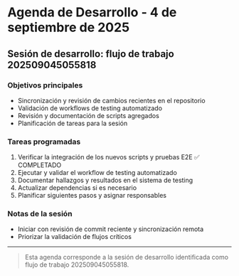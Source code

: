 # Agenda de Desarrollo - 4 de septiembre de 2025

## Sesión de desarrollo: flujo de trabajo 202509045055818

### Objetivos principales
- Sincronización y revisión de cambios recientes en el repositorio
- Validación de workflows de testing automatizado
- Revisión y documentación de scripts agregados
- Planificación de tareas para la sesión

### Tareas programadas
1. Verificar la integración de los nuevos scripts y pruebas E2E ✅ COMPLETADO
2. Ejecutar y validar el workflow de testing automatizado
3. Documentar hallazgos y resultados en el sistema de testing
4. Actualizar dependencias si es necesario
5. Planificar siguientes pasos y asignar responsables

### Notas de la sesión
- Iniciar con revisión de commit reciente y sincronización remota
- Priorizar la validación de flujos críticos

---

> Esta agenda corresponde a la sesión de desarrollo identificada como flujo de trabajo 202509045055818.
